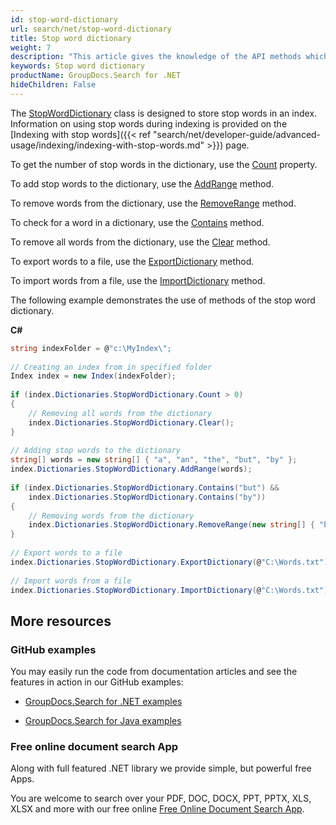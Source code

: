 ```yaml
---
id: stop-word-dictionary
url: search/net/stop-word-dictionary
title: Stop word dictionary
weight: 7
description: "This article gives the knowledge of the API methods which can be used to perform operations about stop word dictionary."
keywords: Stop word dictionary
productName: GroupDocs.Search for .NET
hideChildren: False
---
```

The [StopWordDictionary](https://apireference.groupdocs.com/net/search/groupdocs.search.dictionaries/stopworddictionary) class is designed to store stop words in an index. Information on using stop words during indexing is provided on the [Indexing with stop words]({{< ref "search/net/developer-guide/advanced-usage/indexing/indexing-with-stop-words.md" >}}) page.

To get the number of stop words in the dictionary, use the [Count](https://apireference.groupdocs.com/net/search/groupdocs.search.dictionaries/stopworddictionary/properties/count) property.

To add stop words to the dictionary, use the [AddRange](https://apireference.groupdocs.com/net/search/groupdocs.search.dictionaries/stopworddictionary/methods/addrange/index) method.

To remove words from the dictionary, use the [RemoveRange](https://apireference.groupdocs.com/net/search/groupdocs.search.dictionaries/stopworddictionary/methods/removerange/index) method.

To check for a word in a dictionary, use the [Contains](https://apireference.groupdocs.com/net/search/groupdocs.search.dictionaries/stopworddictionary/methods/contains) method.

To remove all words from the dictionary, use the [Clear](https://apireference.groupdocs.com/net/search/groupdocs.search.dictionaries/stopworddictionary/methods/clear) method.

To export words to a file, use the [ExportDictionary](https://apireference.groupdocs.com/net/search/groupdocs.search.dictionaries/dictionarybase/methods/exportdictionary) method.

To import words from a file, use the [ImportDictionary](https://apireference.groupdocs.com/net/search/groupdocs.search.dictionaries/dictionarybase/methods/importdictionary) method.

The following example demonstrates the use of methods of the stop word dictionary.

**C#**

```csharp
string indexFolder = @"c:\MyIndex\";
 
// Creating an index from in specified folder
Index index = new Index(indexFolder);
 
if (index.Dictionaries.StopWordDictionary.Count > 0)
{
    // Removing all words from the dictionary
    index.Dictionaries.StopWordDictionary.Clear();
}
 
// Adding stop words to the dictionary
string[] words = new string[] { "a", "an", "the", "but", "by" };
index.Dictionaries.StopWordDictionary.AddRange(words);
 
if (index.Dictionaries.StopWordDictionary.Contains("but") &&
    index.Dictionaries.StopWordDictionary.Contains("by"))
{
    // Removing words from the dictionary
    index.Dictionaries.StopWordDictionary.RemoveRange(new string[] { "but", "by" });
}
 
// Export words to a file
index.Dictionaries.StopWordDictionary.ExportDictionary(@"C:\Words.txt");
 
// Import words from a file
index.Dictionaries.StopWordDictionary.ImportDictionary(@"C:\Words.txt");
```

## More resources

### GitHub examples

You may easily run the code from documentation articles and see the features in action in our GitHub examples:

*   [GroupDocs.Search for .NET examples](https://github.com/groupdocs-search/GroupDocs.Search-for-.NET)
    
*   [GroupDocs.Search for Java examples](https://github.com/groupdocs-search/GroupDocs.Search-for-Java)
    

### Free online document search App

Along with full featured .NET library we provide simple, but powerful free Apps.

You are welcome to search over your PDF, DOC, DOCX, PPT, PPTX, XLS, XLSX and more with our free online [Free Online Document Search App](https://products.groupdocs.app/search).
